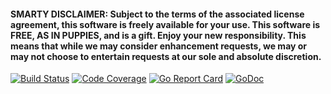 #### SMARTY DISCLAIMER: Subject to the terms of the associated license agreement, this software is freely available for your use. This software is FREE, AS IN PUPPIES, and is a gift. Enjoy your new responsibility. This means that while we may consider enhancement requests, we may or may not choose to entertain requests at our sole and absolute discretion.

[![Build Status](https://travis-ci.org/smarty/transports.svg?branch=master)](https://travis-ci.org/smarty/transports)
[![Code Coverage](https://codecov.io/gh/smarty/transports/branch/master/graph/badge.svg)](https://codecov.io/gh/smarty/transports)
[![Go Report Card](https://goreportcard.com/badge/github.com/smarty/transports)](https://goreportcard.com/report/github.com/smarty/transports)
[![GoDoc](https://godoc.org/github.com/smarty/transports?status.svg)](http://godoc.org/github.com/smarty/transports)
